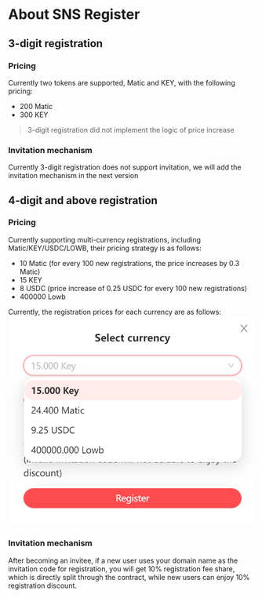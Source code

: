 # About SNS Register

## 3-digit registration

### Pricing
Currently two tokens are supported, Matic and KEY, with the following pricing:
- 200 Matic
- 300 KEY

> 3-digit registration did not implement the logic of price increase

### Invitation mechanism

Currently 3-digit registration does not support invitation, we will add the invitation mechanism in the next version


## 4-digit and above registration

### Pricing

Currently supporting multi-currency registrations, including Matic/KEY/USDC/LOWB, their pricing strategy is as follows:

- 10 Matic (for every 100 new registrations, the price increases by 0.3 Matic)
- 15 KEY
- 8 USDC (price increase of 0.25 USDC for every 100 new registrations)
- 400000 Lowb

Currently, the registration prices for each currency are as follows: 
![Current Pricing](../assets/img/cueernt_price.png)


### Invitation mechanism

After becoming an invitee, if a new user uses your domain name as the invitation code for registration, you will get 10% registration fee share, which is directly split through the contract, while new users can enjoy 10% registration discount.
